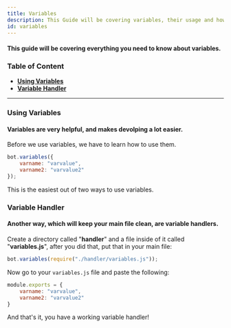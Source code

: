 ```yaml
---
title: Variables
description: This Guide will be covering variables, their usage and how to store variables in other files.
id: variables
---
```


#### This guide will be covering everything you need to know about variables.

### Table of Content

- **[Using Variables][1]**
- **[Variable Handler][2]**

---

### Using Variables

#### Variables are very helpful, and makes devolping a lot easier.

Before we use variables, we have to learn how to use them.

```js
bot.variables({
    varname: "varvalue",
    varname2: "varvalue2"
});
```

This is the easiest out of two ways to use variables.

### Variable Handler

#### Another way, which will keep your main file clean, are variable handlers.

Create a directory called "**handler**" and a file inside of it called "**variables.js**", after you did that, put that
in your main file:

```js
bot.variables(require("./handler/variables.js"));
```

Now go to your `variables.js` file and paste the following:

```js
module.exports = {
    varname: "varvalue",
    varname2: "varvalue2"
}
```

And that's it, you have a working variable handler!

<!--- links -->

[1]: #using-variables
[2]: #variable-handler
[3]: #variable-functions
[embed-example]: https://cdn.discordapp.com/attachments/1061712111052521493/1061764337691279460/image_3.png
[aoi-github]: https://github.com/akaruidevelopment/aoi.js#v6
[ayaka-parser]: https://github.com/usersatoshi/parsers#main